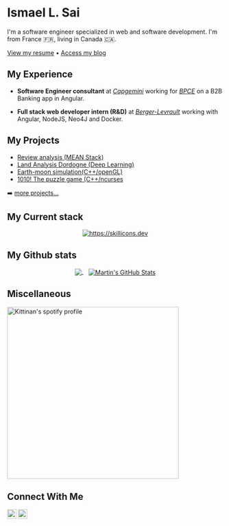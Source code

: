 
# Ismael L. Sai 

I'm a software engineer specialized in web and software development. I'm from France :fr:, living in Canada 🇨🇦.

[View my resume](http://ismaelsai.com/assets/resume/resume_final.pdf) • [Access my blog](https://my-blog-lx7y6lb5a-izzys-projects-fc8cd514.vercel.app/)

## My Experience

- **Software Engineer consultant** at [_Capgemini_](https://www.capgemini.com/fr-fr/) working for [_BPCE_](https://www.groupebpce.com/en/homepage-2/) on a B2B Banking app in Angular.

- **Full stack web developer intern (R&D)** at [_Berger-Levrault_](https://www.berger-levrault.com/fr/) working with Angular, NodeJS, Neo4J and Docker.
    
## My Projects

- [Review analysis (MEAN Stack)](https://github.com/SAIIsmael/reviewAnalysis)
- [Land Analysis Dordogne (Deep Learning)](https://github.com/SAIIsmael/AnalyseTerrainDordogne)
- [Earth-moon simulation(C++/openGL)](https://github.com/SAIIsmael/earth-moonSystem)
- [1010! The puzzle game (C++/ncurses](https://github.com/SAIIsmael/1010-the-puzzle-game)

➡️ [more projects...](https://github.com/SAIIsmael)

## My Current  stack
<p align="center">
  <a href="https://skillicons.dev">
    <img  src="https://skillicons.dev/icons?i=linux,bash,vscode,java,c,javascript,typescript,angular,nodejs,react,symfony,mongodb,mysql,docker,git" alt="https://skillicons.dev"/>
  </a>
</p>

## My Github stats
<p align="center">
<a href="https://github.com/SAIIsmael">
  <img align="center" src="https://github-readme-stats.vercel.app/api/top-langs/?username=SAIIsmael&hide=html,textex,jupyter%20notebook,css&langs_count=3&title_color=ffffff&theme=dracula" />
</a>&nbsp;&nbsp;
<a href="https://github.com/SAIIsmael">
  <img align="center" src="https://github-readme-stats.vercel.app/api?username=SAIISmael&show_icons=true&line_height=27&count_private=true&title_color=ffffff&theme=dracula" alt="Martin's GitHub Stats" />
</a>
</p>

## Miscellaneous
<img src="https://spotify-github-profile.kittinanx.com/api/view?uid=31c2pqiybx4orbxqfyghly7li7o4&cover_image=true&theme=natemoo-re&show_offline=true&background_color=282a36&interchange=true&bar_color_cover=false&bar_color=8BE9FD" width="400px" alt="Kittinan's spotify profile" />
<br/>

## Connect With Me
[<img align="left" alt="YouTube" height="22px" src="https://custom-icon-badges.demolab.com/badge/youtube-red.svg?logo=youtube&logoSource=feather" />][youtube]

[<img align="left" alt="LinkedIn" height="22px" src="https://img.shields.io/badge/LinkedIn-0077B5?style=for-the-badge&logo=linkedin&logoColor=white" />][linkedin]

[youtube]: https://www.youtube.com/channel/UCchPSimP8vpZzWGiBdTjbwA
[linkedin]: https://www.linkedin.com/in/isma%C3%ABl-sa%C3%AF-97a338193/


